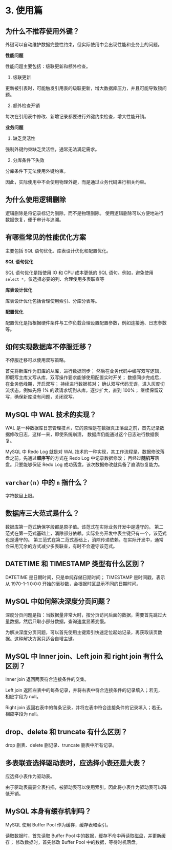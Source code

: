 # 3. 使用篇
## 为什么不推荐使用外键？
外键可以自动维护数据完整性约束，但实际使用中会出现性能和业务上的问题。

**性能问题**

性能问题主要包括：级联更新和额外检查。

1. 级联更新

更新被引表时，可能触发引用表的级联更新，增大数据库压力，并且可能导致锁问题。

2. 额外检查开销

每次在引用表中修改、新增记录都要进行外键约束检查，增大性能开销。

**业务问题**

1. 缺乏灵活性

强制外键约束缺乏灵活性，通常无法满足需求。

2. 分库条件下失效

分库条件下无法使用外键约束。

因此，实际使用中不会使用物理外键，而是通过业务代码进行相关约束。

## 为什么使用逻辑删除
逻辑删除是将记录标记为删除，而不是物理删除。
使用逻辑删除可以方便地进行数据恢复，便于审计与追溯。

## 有哪些常见的性能优化方案
主要包括 SQL 语句优化、库表设计优化和配置优化。

**SQL 语句优化**

SQL 语句优化是指使用 IO 和 CPU 成本更低的 SQL 语句。例如，避免使用 `select *`，仅选择必要的列、合理使用多表联查等

**库表设计优化**

库表设计优化包括合理使用索引、分库分表等。

**配置优化**

配置优化是指根据硬件条件与工作负载合理设置配置参数，例如连接池、日志参数等。

## 如何实现数据库不停服迁移？
不停服迁移可以使用双写策略。

首先将新库作为旧库的从库，进行数据同步；
然后在业务代码中编写双写逻辑，即既写主库又写从库，双写操作要求能够使用配置实时开关；
数据同步完成后，在业务低峰期，开启双写；
持续进行数据核对；
确认双写代码无误，进入灰度切流状态，例如先将 1% 的读请求切到从库，逐步扩大，直到 100%；
继续保留双写，确保新库没有问题，关闭双写。

## MySQL 中 WAL 技术的实现？
WAL 是一种数据库日志管理技术，它的原理是在数据真正落盘之前，首先记录数据修改日志，这样一来，即使系统崩溃，
数据库仍能通过这个日志进行数据恢复。

MySQL 中 Redo Log 就是对 WAL 技术的一种实现，其工作流程是，数据修改落盘之前，先通过**顺序写**的方式在 Redo Log 中记录数据修改；
再经过**随机写**落盘。只要能够保证 Redo Log 成功落盘，该次数据修改就具备了崩溃恢复能力。

## `varchar(n)` 中的 `n` 指什么？
字符数目上限。

## 数据库三大范式是什么？
数据库第一范式确保字段都是原子值。该范式在实际业务开发中是遵守的。
第二范式在第一范式基础上，消除部分依赖。实际业务开发中表主键只有一个，该范式也是遵守的。
第三范式在第二范式基础上，消除传递依赖。在实际开发中，通常会采用冗余的方式减少多表联查，有时不会遵守该范式。

## DATETIME 和 TIMESTAMP 类型有什么区别？
DATETIME 是日期时间，只是单纯存储日期时间；
TIMESTAMP 是时间戳，表示从 1970-1-1 0:0:0 开始的毫秒数，会根据时区显示不同的日期时间。

## MySQL 中如何解决深度分页问题？
深度分页问题是指：当数据量非常大时，按分页访问后面的数据，需要首先跳过大量数据，然后只取小部分数据，查询速度显著变慢。

为解决深度分页问题，可以首先使用主键索引快速定位起始记录，再获取该页数据。这种解决方案只适合自增主键。

## MySQL 中 Inner join、Left join 和 right join 有什么区别？
Inner join 返回两表符合连接条件的交集。

Left join 返回左表中的每条记录，并将右表中符合连接条件的记录填入；若无，相应字段为 null。

Right join 返回右表中的每条记录，并将左表中符合连接条件的记录填入；若无，相应字段为 null。

## drop、delete 和 truncate 有什么区别？
drop 删表、delete 删记录、truncate 删表中所有记录。

## 多表联查选择驱动表时，应选择小表还是大表？
应选择小表作为驱动表。

由于驱动表需要全表扫描，被驱动表可以使用索引。因此将小表作为驱动表可以降低开销。

## MySQL 本身有缓存机制吗？
MySQL 使用 Buffer Pool 作为缓存，缓存表和索引。

读取数据时，首先读取 Buffer Pool 中的数据，缓存不命中再读取磁盘，并更新缓存；
修改数据时，首先修改 Buffer Pool 中的数据，等待时机落盘。


